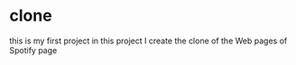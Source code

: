 # clone
this is my first project in this project I create the clone of the Web pages of Spotify page
